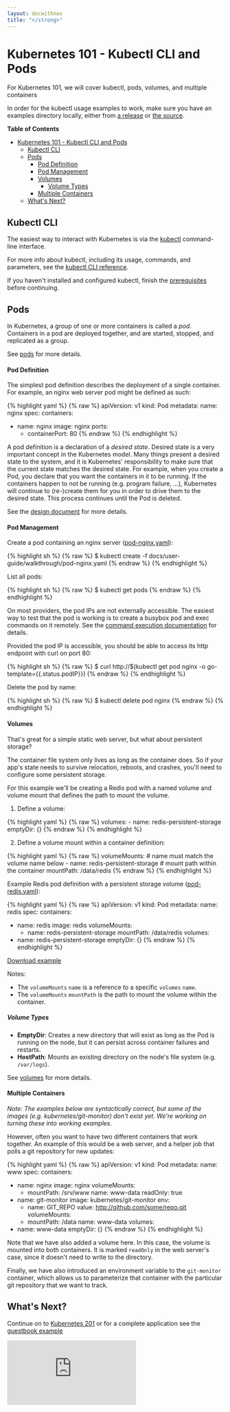 ```yaml
---
layout: docwithnav
title: "</strong>"
---
```

<!-- BEGIN MUNGE: UNVERSIONED_WARNING -->


<!-- END MUNGE: UNVERSIONED_WARNING -->

# Kubernetes 101 - Kubectl CLI and Pods

For Kubernetes 101, we will cover kubectl, pods, volumes, and multiple containers

In order for the kubectl usage examples to work, make sure you have an examples directory locally, either from [a release](https://github.com/kubernetes/kubernetes/releases) or [the source](https://github.com/kubernetes/kubernetes).

**Table of Contents**
<!-- BEGIN MUNGE: GENERATED_TOC -->

- [Kubernetes 101 - Kubectl CLI and Pods](#kubernetes-101---kubectl-cli-and-pods)
  - [Kubectl CLI](#kubectl-cli)
  - [Pods](#pods)
      - [Pod Definition](#pod-definition)
      - [Pod Management](#pod-management)
      - [Volumes](#volumes)
        - [Volume Types](#volume-types)
      - [Multiple Containers](#multiple-containers)
  - [What's Next?](#whats-next)

<!-- END MUNGE: GENERATED_TOC -->

## Kubectl CLI

The easiest way to interact with Kubernetes is via the [kubectl](../kubectl/kubectl.html) command-line interface.

For more info about kubectl, including its usage, commands, and parameters, see the [kubectl CLI reference](../kubectl/kubectl.html).

If you haven't installed and configured kubectl, finish the [prerequisites](../prereqs.html) before continuing.

## Pods

In Kubernetes, a group of one or more containers is called a _pod_. Containers in a pod are deployed together, and are started, stopped, and replicated as a group.

See [pods](../../../docs/user-guide/pods.html) for more details.


#### Pod Definition

The simplest pod definition describes the deployment of a single container.  For example, an nginx web server pod might be defined as such:

{% highlight yaml %}
{% raw %}
apiVersion: v1
kind: Pod
metadata:
  name: nginx
spec:
  containers:
  - name: nginx
    image: nginx
    ports:
    - containerPort: 80
{% endraw %}
{% endhighlight %}

A pod definition is a declaration of a _desired state_.  Desired state is a very important concept in the Kubernetes model.  Many things present a desired state to the system, and it is Kubernetes' responsibility to make sure that the current state matches the desired state.  For example, when you create a Pod, you declare that you want the containers in it to be running.  If the containers happen to not be running (e.g. program failure, ...), Kubernetes will continue to (re-)create them for you in order to drive them to the desired state. This process continues until the Pod is deleted.

See the [design document](../../design/README.html) for more details.


#### Pod Management

Create a pod containing an nginx server ([pod-nginx.yaml](pod-nginx.yaml)):

{% highlight sh %}
{% raw %}
$ kubectl create -f docs/user-guide/walkthrough/pod-nginx.yaml
{% endraw %}
{% endhighlight %}

List all pods:

{% highlight sh %}
{% raw %}
$ kubectl get pods
{% endraw %}
{% endhighlight %}

On most providers, the pod IPs are not externally accessible. The easiest way to test that the pod is working is to create a busybox pod and exec commands on it remotely. See the [command execution documentation](../kubectl/kubectl_exec.html) for details.

Provided the pod IP is accessible, you should be able to access its http endpoint with curl on port 80:

{% highlight sh %}
{% raw %}
$ curl http://$(kubectl get pod nginx -o go-template={{.status.podIP}})
{% endraw %}
{% endhighlight %}

Delete the pod by name:

{% highlight sh %}
{% raw %}
$ kubectl delete pod nginx
{% endraw %}
{% endhighlight %}


#### Volumes

That's great for a simple static web server, but what about persistent storage?

The container file system only lives as long as the container does. So if your app's state needs to survive relocation, reboots, and crashes, you'll need to configure some persistent storage.

For this example we'll be creating a Redis pod with a named volume and volume mount that defines the path to mount the volume.

1. Define a volume:

{% highlight yaml %}
{% raw %}
    volumes:
    - name: redis-persistent-storage
      emptyDir: {}
{% endraw %}
{% endhighlight %}

2. Define a volume mount within a container definition:

{% highlight yaml %}
{% raw %}
    volumeMounts:
    # name must match the volume name below
    - name: redis-persistent-storage
      # mount path within the container
      mountPath: /data/redis
{% endraw %}
{% endhighlight %}

Example Redis pod definition with a persistent storage volume ([pod-redis.yaml](pod-redis.yaml)):

<!-- BEGIN MUNGE: EXAMPLE pod-redis.yaml -->

{% highlight yaml %}
{% raw %}
apiVersion: v1
kind: Pod
metadata:
  name: redis
spec:
  containers:
  - name: redis
    image: redis
    volumeMounts:
    - name: redis-persistent-storage
      mountPath: /data/redis
  volumes:
  - name: redis-persistent-storage
    emptyDir: {}
{% endraw %}
{% endhighlight %}

[Download example](pod-redis.yaml?raw=true)
<!-- END MUNGE: EXAMPLE pod-redis.yaml -->

Notes:
- The `volumeMounts` `name` is a reference to a specific  `volumes` `name`.
- The `volumeMounts` `mountPath` is the path to mount the volume within the container.

##### Volume Types

- **EmptyDir**: Creates a new directory that will exist as long as the Pod is running on the node, but it can persist across container failures and restarts.
- **HostPath**: Mounts an existing directory on the node's file system (e.g. `/var/logs`).

See [volumes](../../../docs/user-guide/volumes.html) for more details.


#### Multiple Containers

_Note:
The examples below are syntactically correct, but some of the images (e.g. kubernetes/git-monitor) don't exist yet.  We're working on turning these into working examples._


However, often you want to have two different containers that work together.  An example of this would be a web server, and a helper job that polls a git repository for new updates:

{% highlight yaml %}
{% raw %}
apiVersion: v1
kind: Pod
metadata:
  name: www
spec:
  containers:
  - name: nginx
    image: nginx
    volumeMounts:
    - mountPath: /srv/www
      name: www-data
      readOnly: true
  - name: git-monitor
    image: kubernetes/git-monitor
    env:
    - name: GIT_REPO
      value: http://github.com/some/repo.git
    volumeMounts:
    - mountPath: /data
      name: www-data
  volumes:
  - name: www-data
    emptyDir: {}
{% endraw %}
{% endhighlight %}

Note that we have also added a volume here.  In this case, the volume is mounted into both containers.  It is marked `readOnly` in the web server's case, since it doesn't need to write to the directory.

Finally, we have also introduced an environment variable to the `git-monitor` container, which allows us to parameterize that container with the particular git repository that we want to track.


## What's Next?

Continue on to [Kubernetes 201](k8s201.html) or
for a complete application see the [guestbook example](../../../examples/guestbook/README.html)


<!-- BEGIN MUNGE: GENERATED_ANALYTICS -->
[![Analytics](https://kubernetes-site.appspot.com/UA-36037335-10/GitHub/docs/user-guide/walkthrough/README.md?pixel)]()
<!-- END MUNGE: GENERATED_ANALYTICS -->

